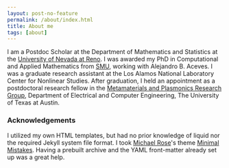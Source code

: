 ```yaml
---
layout: post-no-feature
permalink: /about/index.html
title: About me
tags: [about]
---
```


I am a Postdoc Scholar at the Department of Mathematics and Statistics at the [University of Nevada at Reno](https://www.unr.edu/math). I was awarded my PhD in Computational and Applied Mathematics from [SMU](https://www.smu.edu/dedman/academics/departments/math), working with Alejandro B. Aceves. I was a graduate research assistant at the Los Alamos National Laboratory Center for Nonlinear Studies. After graduation, I held an appointment as a postdoctoral research fellow in the [Metamaterials and Plasmonics Research Group](https://users.ece.utexas.edu/~aalu/), Department of Electrical and Computer Engineering, The University of Texas at Austin.


### Acknowledgements
I utilized my own HTML templates, but had no prior knowledge of liquid nor the required Jekyll system file format. I took [Michael Rose](http://twitter.com/mmistakes)'s theme [Minimal Mistakes](http://mmistakes.github.io/minimal-mistakes/). Having a prebuilt archive and the YAML front-matter already set up was a great help. 


